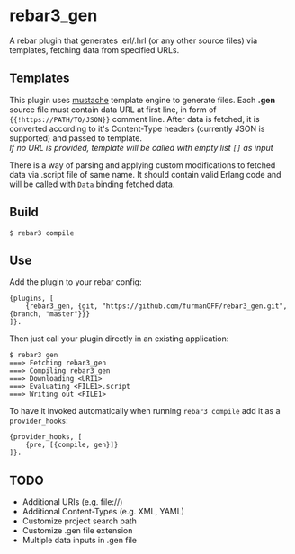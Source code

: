 # rebar3_gen
A rebar plugin that generates .erl/.hrl (or any other source files) via templates, fetching data from specified URLs.

## Templates
This plugin uses [mustache](https://github.com/soranoba/bbmustache) template engine to generate files.
Each **.gen** source file must contain data URL at first line, in form of `{{!https://PATH/TO/JSON}}` comment line.
After data is fetched, it is converted according to it's Content-Type headers (currently JSON is supported) and passed to template.  
*If no URL is provided, template will be called with empty list `[]` as input*

There is a way of parsing and applying custom modifications to fetched data via .script file of same name.
It should contain valid Erlang code and will be called with `Data` binding fetched data. 

## Build
    $ rebar3 compile

## Use
Add the plugin to your rebar config:

    {plugins, [
        {rebar3_gen, {git, "https://github.com/furmanOFF/rebar3_gen.git", {branch, "master"}}}
    ]}.

Then just call your plugin directly in an existing application:

    $ rebar3 gen
    ===> Fetching rebar3_gen
    ===> Compiling rebar3_gen
    ===> Downloading <URI1>
    ===> Evaluating <FILE1>.script
    ===> Writing out <FILE1>

To have it invoked automatically when running `rebar3 compile` add it as a `provider_hooks`:

    {provider_hooks, [
        {pre, [{compile, gen}]}
    ]}.

## TODO
* Additional URIs (e.g. file://)
* Additional Content-Types (e.g. XML, YAML)
* Customize project search path
* Customize .gen file extension
* Multiple data inputs in .gen file
